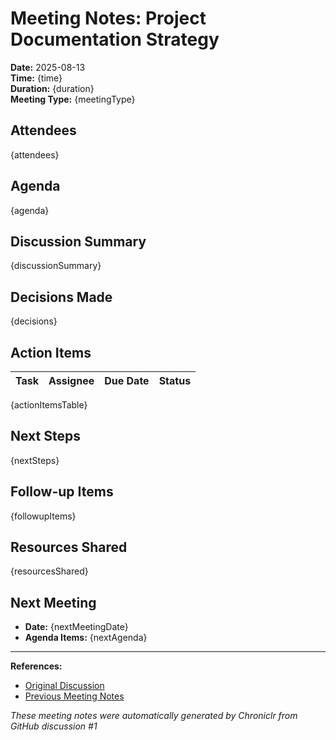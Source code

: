 # Meeting Notes: Project Documentation Strategy

**Date:** 2025-08-13  
**Time:** {time}  
**Duration:** {duration}  
**Meeting Type:** {meetingType}

## Attendees

{attendees}

## Agenda

{agenda}

## Discussion Summary

{discussionSummary}

## Decisions Made

{decisions}

## Action Items

| Task | Assignee | Due Date | Status |
|------|----------|----------|--------|
{actionItemsTable}

## Next Steps

{nextSteps}

## Follow-up Items

{followupItems}

## Resources Shared

{resourcesShared}

## Next Meeting

- **Date:** {nextMeetingDate}
- **Agenda Items:** {nextAgenda}

---
**References:**
- [Original Discussion](https://github.com/mhenke/chroniclr/discussions/1)
- [Previous Meeting Notes]({previousMeetingNotes})

*These meeting notes were automatically generated by Chroniclr from GitHub discussion #1*